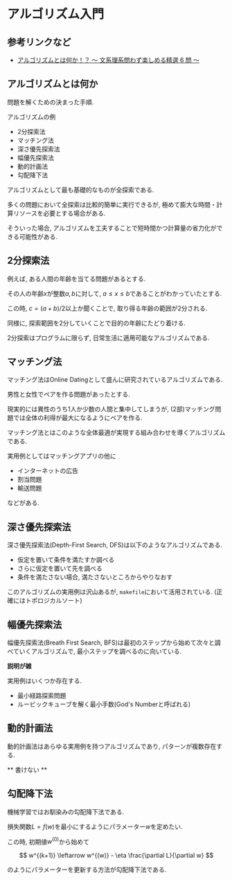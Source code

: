# アルゴリズム入門

## 参考リンクなど

- [アルゴリズムとは何か！？ ～ 文系理系問わず楽しめる精選 6 問 ～](https://qiita.com/drken/items/f909b79ee03e679c7142)

## アルゴリズムとは何か

問題を解くための決まった手順.

アルゴリズムの例

- 2分探索法
- マッチング法
- 深さ優先探索法
- 幅優先探索法
- 動的計画法
- 勾配降下法

アルゴリズムとして最も基礎的なものが全探索である. 

多くの問題において全探索は比較的簡単に実行できるが, 極めて膨大な時間・計算リソースを必要とする場合がある. 

そういった場合, アルゴリズムを工夫することで短時間かつ計算量の省力化ができる可能性がある.


## 2分探索法

例えば, ある人間の年齢を当てる問題があるとする. 

その人の年齢$x$が整数$a,b$に対して, $a \le x \le b$であることがわかっていたとする.

この時, $c = (a+b) / 2$以上か聞くことで, 取り得る年齢の範囲が2分される. 

同様に, 探索範囲を2分していくことで目的の年齢にたどり着ける. 

2分探索はプログラムに限らず, 日常生活に適用可能なアルゴリズムである. 

## マッチング法

マッチング法はOnline Datingとして盛んに研究されているアルゴリズムである.

男性と女性でペアを作る問題があったとする. 

現実的には異性のうち1人か少数の人間と集中してしまうが, (2部)マッチング問題では全体の利得が最大になるようにペアを作る. 

マッチング法とはこのような全体最適が実現する組み合わせを導くアルゴリズムである. 

実用例としてはマッチングアプリの他に

- インターネットの広告
- 割当問題
- 輸送問題
  
などがある.

## 深さ優先探索法

深さ優先探索法(Depth-First Search, DFS)は以下のようなアルゴリズムである.

- 仮定を置いて条件を満たすか調べる
- さらに仮定を置いて先を調べる
- 条件を満たさない場合, 満たさないところからやりなおす

このアルゴリズムの実用例は沢山あるが, `makefile`において活用されている. (正確にはトポロジカルソート)

## 幅優先探索法

幅優先探索法(Breath First Search, BFS)は最初のステップから始めて次々と調べていくアルゴリズムで, 最小ステップを調べるのに向いている. 

**説明が雑**

実用例はいくつか存在する.

- 最小経路探索問題
- ルービックキューブを解く最小手数(God's Numberと呼ばれる)

## 動的計画法

動的計画法はあらゆる実用例を持つアルゴリズムであり, パターンが複数存在する.

** 書けない **


## 勾配降下法

機械学習ではお馴染みの勾配降下法である. 

損失関数$L = f(w)$を最小にするようにパラメーター$w$を定めたい. 

この時, 初期値$w^{(0)}$から始めて

$$
w^{(k+1)} \leftarrow w^{(w)} - \eta \frac{\partial L}{\partial w}
$$

のようにパラメーターを更新する方法が勾配降下法である. 



